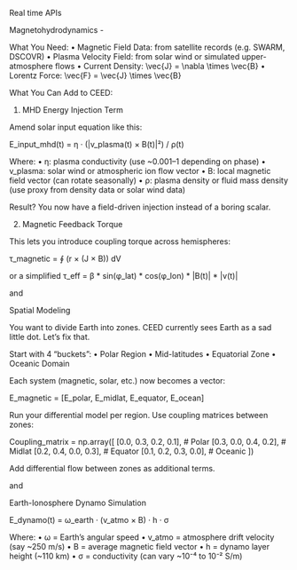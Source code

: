 Real time APIs

Magnetohydrodynamics -

What You Need:
	•	Magnetic Field Data: from satellite records (e.g. SWARM, DSCOVR)
	•	Plasma Velocity Field: from solar wind or simulated upper-atmosphere flows
	•	Current Density: \vec{J} = \nabla \times \vec{B}
	•	Lorentz Force: \vec{F} = \vec{J} \times \vec{B}

 What You Can Add to CEED:

1. MHD Energy Injection Term

Amend solar input equation like this:

E_input_mhd(t) = η · (|v_plasma(t) × B(t)|²) / ρ(t)

Where:
	•	η: plasma conductivity (use ~0.001–1 depending on phase)
	•	v_plasma: solar wind or atmospheric ion flow vector
	•	B: local magnetic field vector (can rotate seasonally)
	•	ρ: plasma density or fluid mass density (use proxy from density data or solar wind data)

Result? You now have a field-driven injection instead of a boring scalar.

2. Magnetic Feedback Torque

This lets you introduce coupling torque across hemispheres:

τ_magnetic = ∮ (r × (J × B)) dV

or a simplified τ_eff = β * sin(φ_lat) * cos(φ_lon) * |B(t)| * |v(t)|

and

Spatial Modeling

You want to divide Earth into zones. CEED currently sees Earth as a sad little dot. Let’s fix that.

 Start with 4 “buckets”:
	•	Polar Region
	•	Mid-latitudes
	•	Equatorial Zone
	•	Oceanic Domain

Each system (magnetic, solar, etc.) now becomes a vector:

E_magnetic = [E_polar, E_midlat, E_equator, E_ocean]

Run your differential model per region. Use coupling matrices between zones:

Coupling_matrix = np.array([
  [0.0,  0.3, 0.2, 0.1],  # Polar
  [0.3,  0.0, 0.4, 0.2],  # Midlat
  [0.2,  0.4, 0.0, 0.3],  # Equator
  [0.1,  0.2, 0.3, 0.0],  # Oceanic
])

Add differential flow between zones as additional terms.


and

Earth-Ionosphere Dynamo Simulation

E_dynamo(t) = ω_earth · (v_atmo × B) · h · σ

Where:
	•	ω = Earth’s angular speed
	•	v_atmo = atmosphere drift velocity (say ~250 m/s)
	•	B = average magnetic field vector
	•	h = dynamo layer height (~110 km)
	•	σ = conductivity (can vary ~10⁻⁴ to 10⁻² S/m)

 
